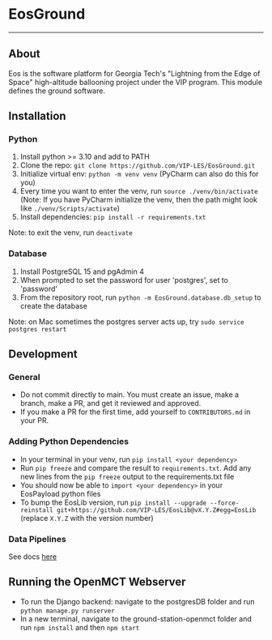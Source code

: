 # EosGround

---
## About
Eos is the software platform for Georgia Tech's "Lightning from the Edge of Space" high-altitude ballooning project under the VIP program.  This module defines the ground software.  


## Installation
### Python
1. Install python >= 3.10 and add to PATH
2. Clone the repo: `git clone https://github.com/VIP-LES/EosGround.git`
3. Initialize virtual env: `python -m venv venv` (PyCharm can also do this for you)
4. Every time you want to enter the venv, run `source ./venv/bin/activate` (Note: If you have PyCharm initialize the venv, then the path might look like `./venv/Scripts/activate`)
5. Install dependencies: `pip install -r requirements.txt` 

Note: to exit the venv, run `deactivate`
### Database
1. Install PostgreSQL 15 and pgAdmin 4
2. When prompted to set the password for user 'postgres', set to 'password'
3. From the repository root, run `python -m EosGround.database.db_setup` to create the database

Note: on Mac sometimes the postgres server acts up, try `sudo service postgres restart`

## Development

### General
- Do not commit directly to main.  You must create an issue, make a branch, make a PR, and get it reviewed and approved.
- If you make a PR for the first time, add yourself to `CONTRIBUTORS.md` in your PR.

### Adding Python Dependencies
- In your terminal in your venv, run `pip install <your dependency>`
- Run `pip freeze` and compare the result to `requirements.txt`.  Add any new lines from the `pip freeze` output to the requirements.txt file
- You should now be able to `import <your dependency>` in your EosPayload python files
- To bump the EosLib version, run `pip install --upgrade --force-reinstall git+https://github.com/VIP-LES/EosLib@vX.Y.Z#egg=EosLib` (replace `X.Y.Z` with the version number)

### Data Pipelines
See docs [here](./docs/data_pipelines.md)

## Running the OpenMCT Webserver
- To run the Django backend: navigate to the postgresDB folder and run `python manage.py runserver`
- In a new terminal, navigate to the ground-station-openmct folder and run `npm install` and then `npm start`